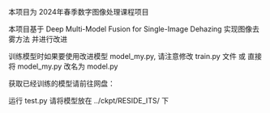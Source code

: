 本项目为 2024年春季数字图像处理课程项目

本项目基于 Deep Multi-Model Fusion for Single-Image Dehazing 实现图像去雾方法 并进行改进

训练模型时如果要使用改进模型 model_my.py, 请注意修改 train.py 文件 或 直接将 model_my.py 改名为 model.py

获取已经训练的模型请前往网盘：

运行 test.py 请将模型放在 ../ckpt/RESIDE_ITS/ 下
